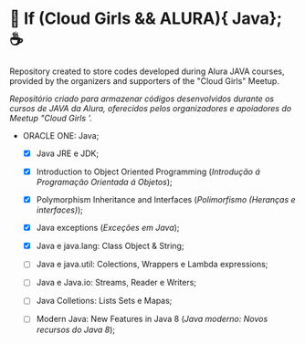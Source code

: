 # :girl: If (Cloud Girls && ALURA){ Java}; :coffee:

Repository created to store codes developed during Alura JAVA courses, provided by the organizers and supporters of the "Cloud Girls" Meetup. 

_Repositório criado para armazenar códigos desenvolvidos durante os cursos de JAVA da Alura, oferecidos pelos organizadores e apoiadores do Meetup "Cloud Girls '._

* ORACLE ONE: Java;
  - [x] Java JRE e JDK;
  - [x] Introduction to Object Oriented Programming (_Introdução á Programação Orientada á Objetos_);
  - [x] Polymorphism Inheritance and Interfaces (_Polimorfismo (Heranças e interfaces)_);
  - [x] Java exceptions (_Exceções em Java_);
  - [x] Java e java.lang: Class Object & String;
  - [ ] Java e java.util: Colections, Wrappers e Lambda expressions;
  - [ ] Java e Java.io: Streams, Reader e Writers;
  - [ ] Java Colletions: Lists Sets e Mapas;
  - [ ] Modern Java: New Features in Java 8 (_Java moderno: Novos recursos do Java 8_);

